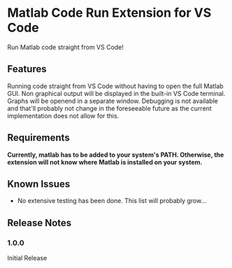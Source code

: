 # Matlab Code Run Extension for VS Code

Run Matlab code straight from VS Code!

## Features

Running code straight from VS Code without having to open the full Matlab GUI. Non graphical output will be displayed in the built-in VS Code terminal. Graphs will be openend in a separate window. Debugging is not available and that'll probably not change in the foreseeable future as the current implementation does not allow for this.

## Requirements

**Currently, matlab has to be added to your system's PATH. Otherwise, the extension will not know where Matlab is installed on your system.**

## Known Issues

- No extensive testing has been done. This list will probably grow...

## Release Notes

### 1.0.0

Initial Release
